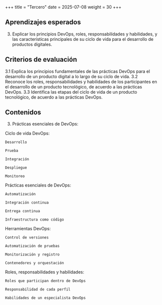+++
title =  "Tercero"
date =  2025-07-08
weight = 30
+++

## Aprendizajes esperados
3. Explicar los principios DevOps, roles, responsabilidades y habilidades, y las características principales de su ciclo de vida para el desarrollo de productos digitales.
## Criterios de evaluación
3.1 Explica los principios fundamentales de las prácticas DevOps para el desarrollo de un producto digital a lo largo de su ciclo de vida.
3.2 Reconoce los roles, responsabilidades y habilidades de los participantes en el desarrollo de un producto tecnológico, de acuerdo a las prácticas DevOps.
3.3 Identifica las etapas del ciclo de vida de un producto tecnológico, de acuerdo a las prácticas DevOps.
## Contenidos
3. Prácticas esenciales de DevOps:

Ciclo de vida DevOps:

    Desarrollo

    Prueba

    Integración

    Despliegue

    Monitoreo

Prácticas esenciales de DevOps:

    Automatización

    Integración continua

    Entrega continua

    Infraestructura como código

Herramientas DevOps:

    Control de versiones

    Automatización de pruebas

    Monitorización y registro

    Contenedores y orquestación

Roles, responsabilidades y habilidades:

    Roles que participan dentro de DevOps

    Responsabilidad de cada perfil

    Habilidades de un especialista DevOps